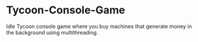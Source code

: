 # Tycoon-Console-Game
Idle Tycoon console game where you buy machines that generate money in the background using multithreading.
